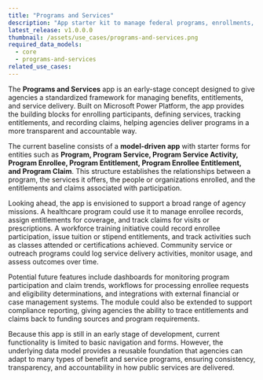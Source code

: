 ```yaml
---
title: "Programs and Services"
description: "App starter kit to manage federal programs, enrollments, claims, and service activities."
latest_release: v1.0.0.0
thumbnail: /assets/use_cases/programs-and-services.png
required_data_models:
  - core
  - programs-and-services
related_use_cases:
---
```


The **Programs and Services** app is an early-stage concept designed to give agencies a standardized framework for managing benefits, entitlements, and service delivery. Built on Microsoft Power Platform, the app provides the building blocks for enrolling participants, defining services, tracking entitlements, and recording claims, helping agencies deliver programs in a more transparent and accountable way.

The current baseline consists of a **model-driven app** with starter forms for entities such as **Program, Program Service, Program Service Activity, Program Enrollee, Program Entitlement, Program Enrollee Entitlement, and Program Claim**. This structure establishes the relationships between a program, the services it offers, the people or organizations enrolled, and the entitlements and claims associated with participation.

Looking ahead, the app is envisioned to support a broad range of agency missions. A healthcare program could use it to manage enrollee records, assign entitlements for coverage, and track claims for visits or prescriptions. A workforce training initiative could record enrollee participation, issue tuition or stipend entitlements, and track activities such as classes attended or certifications achieved. Community service or outreach programs could log service delivery activities, monitor usage, and assess outcomes over time.

Potential future features include dashboards for monitoring program participation and claim trends, workflows for processing enrollee requests and eligibility determinations, and integrations with external financial or case management systems. The module could also be extended to support compliance reporting, giving agencies the ability to trace entitlements and claims back to funding sources and program requirements.

Because this app is still in an early stage of development, current functionality is limited to basic navigation and forms. However, the underlying data model provides a reusable foundation that agencies can adapt to many types of benefit and service programs, ensuring consistency, transparency, and accountability in how public services are delivered.
